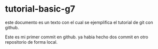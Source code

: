 # tutorial-basic-g7
este documento es un texto con el cual se ejemplifica el tutorial de git con github.

Este es mi primer commit en github. ya habia hecho dos commit en otro repositorio de forma local.
